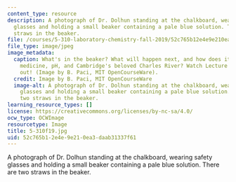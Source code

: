 ```yaml
---
content_type: resource
description: A photograph of Dr. Dolhun standing at the chalkboard, wearing safety
  glasses and holding a small beaker containing a pale blue solution. There are two
  straws in the beaker.
file: /courses/5-310-laboratory-chemistry-fall-2019/52c765b12e4e9e210ea3daab31337f61_5-310f19.jpg
file_type: image/jpeg
image_metadata:
  caption: What's in the beaker? What will happen next, and how does it relate to
    medicine, pH, and Cambridge's beloved Charles River? Watch Lecture 6 and find
    out! (Image by B. Paci, MIT OpenCourseWare).
  credit: Image by B. Paci, MIT OpenCourseWare
  image-alt: A photograph of Dr. Dolhun standing at the chalkboard, wearing safety
    glasses and holding a small beaker containing a pale blue solution. There are
    two straws in the beaker.
learning_resource_types: []
license: https://creativecommons.org/licenses/by-nc-sa/4.0/
ocw_type: OCWImage
resourcetype: Image
title: 5-310f19.jpg
uid: 52c765b1-2e4e-9e21-0ea3-daab31337f61
---
```

A photograph of Dr. Dolhun standing at the chalkboard, wearing safety glasses and holding a small beaker containing a pale blue solution. There are two straws in the beaker.